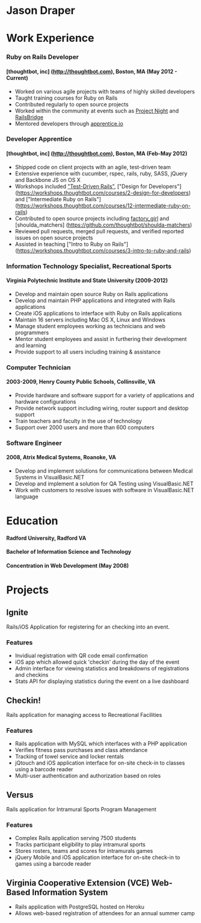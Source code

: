 # Jason Draper

# Work Experience
### Ruby on Rails Developer
#### [thoughtbot, inc] (http://thoughtbot.com), Boston, MA (May 2012 - Current)
* Worked on various agile projects with teams of highly skilled developers
* Taught training courses for Ruby on Rails
* Contributed regularly to open source projects
* Worked within the community at events such as [Project Night](http://bostonrb.org) and [RailsBridge](http://www.railsbridgeboston.org)
* Mentored developers through [apprentice.io](http://apprentice.io/)

### Developer Apprentice
#### [thoughtbot, inc] (http://thoughtbot.com), Boston, MA (Feb-May 2012)
* Shipped code on client projects with an agile, test-driven team
* Extensive experience with cucumber, rspec, rails, ruby, SASS, jQuery and Backbone JS on OS X
* Workshops included ["Test-Driven Rails"](https://workshops.thoughtbot.com/courses/1-intro-to-test-driven-rails), ["Design for Developers"] (https://workshops.thoughtbot.com/courses/2-design-for-developers) and ["Intermediate Ruby on Rails"] (https://workshops.thoughtbot.com/courses/12-intermediate-ruby-on-rails)
* Contributed to open source projects including [factory_girl](https://github.com/thoughtbot/factory_girl) and [shoulda_matchers] (https://github.com/thoughtbot/shoulda-matchers)
* Reviewed pull requests, merged pull requests, and verified reported issues on open source projects
* Assisted in teaching ["Intro to Ruby on Rails"] (https://workshops.thoughtbot.com/courses/3-intro-to-ruby-and-rails)

### Information Technology Specialist, Recreational Sports
#### Virginia Polytechnic Institute and State University (2009-2012)
* Develop and maintain open source Ruby on Rails applications
* Develop and maintain PHP applications and integrated with Rails applications
* Create iOS applications to interface with Ruby on Rails applications
* Maintain 16 servers including Mac OS X, Linux and Windows
* Manage student employees working as technicians and web programmers
* Mentor student employees and assist in furthering their development and learning
* Provide support to all users including training & assistance

### Computer Technician
#### 2003-2009, Henry County Public Schools, Collinsville, VA
* Provide hardware and software support for a variety of applications and hardware configurations
* Provide network support including wiring, router support and desktop support
* Train teachers and faculty in the use of technology
* Support over 2000 users and more than 600 computers

### Software Engineer
#### 2008, Atrix Medical Systems, Roanoke, VA
* Develop and implement solutions for communications between Medical Systems in VisualBasic.NET
* Develop and implement a solution for QA Testing using VisualBasic.NET
* Work with customers to resolve issues with software in VisualBasic.NET language

# Education
#### Radford University, Radford VA
#### Bachelor of Information Science and Technology
#### Concentration in Web Development (May 2008)

# Projects
## Ignite
Rails/iOS Application for registering for an checking into an event.
### Features
* Invidiual registration with QR code email confirmation
* iOS app which allowed quick 'checkin' during the day of the event
* Admin interface for viewing statistics and breakdowns of registrations and checkins
* Stats API for displaying statistics during the event on a live dashboard

## Checkin!
Rails application for managing access to Recreational Facilities
### Features
* Rails application with MySQL which interfaces with a PHP application
* Verifies fitness pass purchases and class attendance
* Tracking of towel service and locker rentals
* jQtouch and iOS application interface for on-site check-in to classes using a barcode reader
* Multi-user authentication and authorization based on roles

## Versus
Rails application for Intramural Sports Program Management
### Features
* Complex Rails application serving 7500 students
* Tracks participant eligibility to play intramural sports
* Stores rosters, teams and scores for intramurals games
* jQuery Mobile and iOS application interface for on-site check-in to games using a barcode reader

## Virginia Cooperative Extension (VCE) Web-Based Information System
* Rails application with PostgreSQL hosted on Heroku
* Allows web-based registration of attendees for an annual summer camp
